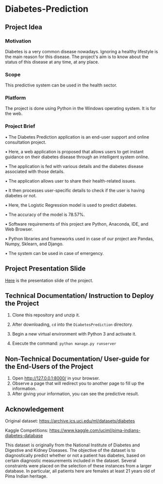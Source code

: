 ﻿# Diabetes-Prediction

## Project Idea
### Motivation
<!-- Describe here why this project is being done. -->
Diabetes is a very common disease nowadays. Ignoring a healthy lifestyle is the main reason for this disease. The project's aim is to know about the status of this disease at any time, at any place.
### Scope
<!-- Describe the domain space of the project. -->
This predictive system can be used in the health sector.
### Platform
<!-- What is the environment requirement of the project? What is the OS? Is it for mobile, web, or general API? -->
The project is done using Python in the Windows operating system. It is for the web.  
### Project Brief
<!-- Describe the project in brief. -->
• The Diabetes Prediction application is an end-user support and online consultation project. 

• Here, a web application is proposed that allows users to get instant guidance on their diabetes disease through an intelligent system online.

• The application is fed with various details and the diabetes disease associated with those details.

• The application allows user to share their health-related issues. 

• It then processes user-specific details to check if the user is having diabetes or not.

• Here, the Logistic Regression model is used to predict diabetes. 

• The accuracy of the model is 78.57%.

• Software requirements of this project are Python, Anaconda, IDE, and Web Browser.

• Python libraries and frameworks used in case of our project are Pandas, Numpy, Sklearn, and Django.

• The system can be used in case of emergency.

## Project Presentation Slide
<!-- Upload the project presentation slide in GitHub in pdf format and drop a link here. The current link is a dummy one. -->
[Here](https://drive.google.com/file/d/1REynsot7at5AdkLZCHyS7u4i4H4wt_jm/view?usp=sharing) is the presentation slide of the project.

Technical Documentation/ Instruction to Deploy the Project
----------------------------------------------------------
<!-- Write a detailed documentation for a technical user who want to DEPLOY your project. It should be as detailed as possible. You can add a FAQ section if needed where basic troubleshooting questions should be answered. Adding Screenshot is appreciated. -->
1. Clone this repository and unzip it.

2. After downloading, `cd` into the `DiabetesPrediction` directory.

3. Begin a new virtual environment with Python 3 and activate it.

4. Execute the command:
   `python manage.py runserver`


Non-Technical Documentation/ User-guide for the End-Users of the Project
------------------------------------------------------------------------
<!-- Write a detailed documentation for a non-technical user who want to USE THE FEATURES of your project. It should be as detailed as possible with proper screenshots. You may add a FAQ section if needed where common questions should be answered. Adding Screenshot is MUST. -->
1. Open http://127.0.0.1:8000/ in your browser.
2. Observe a page that will redirect you to another page to fill up the information.
3. After giving your information, you can see the predictive result.
   

Acknowledgement
---------------
<!-- You should acknowledge every external help here. A table could be a good option. From Stackoverflow question to any conference/journal paper everything should be mentioned including its use in your project. You should include the contribution of your friend if you take it from anyone. -->
Original dataset:  https://archive.ics.uci.edu/ml/datasets/diabetes

Kaggle Competitions:  https://www.kaggle.com/uciml/pima-indians-diabetes-database

This dataset is originally from the National Institute of Diabetes and Digestive and Kidney Diseases. The objective of the dataset is to diagnostically predict whether or not a patient has diabetes, based on certain diagnostic measurements included in the dataset. Several constraints were placed on the selection of these instances from a larger database. In particular, all patients here are females at least 21 years old of Pima Indian heritage.


